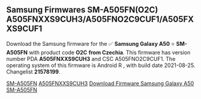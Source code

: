 <h2>Samsung Firmwares SM-A505FN(O2C) A505FNXXS9CUH3/A505FNO2C9CUF1/A505FXXS9CUF1</h2>
Download the Samsung firmware for the ✅ <strong>Samsung Galaxy A50 </strong> ⭐ <strong>SM-A505FN</strong> with product code <strong>O2C</strong> <strong> from Czechia</strong>. This firmware has version number PDA <strong>A505FNXXS9CUH3</strong> and CSC A505FNO2C9CUF1. The operating system of this firmware is Android R , with build date 2021-08-25. Changelist <strong>21578199</strong>.


[SM-A505FN](https://samfirm.shop/samsung/model/SM-A505FN)
[A505FNXXS9CUH3](https://samfirm.shop/samsung/pda/A505FNXXS9CUH3)
[Download Firmware Samsung Galaxy A50 SM-A505FN](https://samfirm.shop/samsung/firmware/451043)
